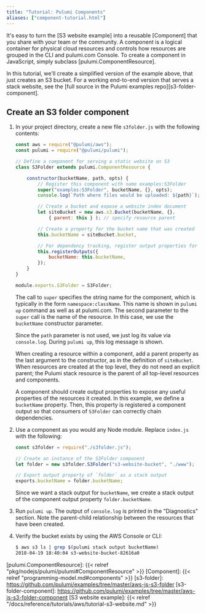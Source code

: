 ```yaml
---
title: "Tutorial: Pulumi Components"
aliases: ["component-tutorial.html"]
---
```


It's easy to turn the [S3 website example] into a reusable [Component] that you share with your team or the community. A component is a logical container for physical cloud resources and controls how resources are grouped in the CLI and pulumi.com Console. To create a component in JavaScript, simply subclass [pulumi.ComponentResource].

In this tutorial, we'll create a simplified version of the example above, that just creates an S3 bucket. For a working end-to-end version that serves a stack website, see the [full source in the Pulumi examples repo][s3-folder-component].

## Create an S3 folder component

1.  In your project directory, create a new file `s3folder.js` with the following contents:

    ```javascript
    const aws = require("@pulumi/aws");
    const pulumi = require("@pulumi/pulumi");

    // Define a component for serving a static website on S3
    class S3Folder extends pulumi.ComponentResource {

        constructor(bucketName, path, opts) {
            // Register this component with name examples:S3Folder
            super("examples:S3Folder", bucketName, {}, opts);
            console.log(`Path where files would be uploaded: ${path}`);

            // Create a bucket and expose a website index document
            let siteBucket = new aws.s3.Bucket(bucketName, {},
                { parent: this } ); // specify resource parent

            // Create a property for the bucket name that was created
            this.bucketName = siteBucket.bucket,

            // For dependency tracking, register output properties for this component
            this.registerOutputs({
                bucketName: this.bucketName,
            });
        }
    }

    module.exports.S3Folder = S3Folder;
    ```

    The call to `super` specifies the string name for the component, which is typically in the form `namespace:className`. This name is shown in `pulumi up` command as well as at pulumi.com. The second parameter to the `super` call is the name of the resource. In this case, we use the `bucketName` constructor parameter.

    Since the `path` parameter is not used, we just log its value via `console.log`. During `pulumi up`, this log message is shown.

    When creating a resource within a component, add a parent property as the last argument to the constructor, as in the definition of `siteBucket`. When resources are created at the top level, they do not need an explicit parent; the Pulumi stack resource is the parent of all top-level resources and components.

    A component should create output properties to expose any useful properties of the resources it created. In this example, we define a `bucketName` property. Then, this property is registered a component output so that consumers of `S3Folder` can correctly chain dependencies.

1.  Use a component as you would any Node module. Replace `index.js` with the following:

    ```javascript
    const s3folder = require("./s3folder.js");

    // Create an instance of the S3Folder component
    let folder = new s3folder.S3Folder("s3-website-bucket", "./www");

    // Export output property of `folder` as a stack output
    exports.bucketName = folder.bucketName;
    ```

    Since we want a stack output for `bucketName`, we create a stack output of the component output property `folder.bucketName`.

1.  Run `pulumi up`. The output of `console.log` is printed in the "Diagnostics" section. Note the parent-child relationship between the resources that have been created.

1.  Verify the bucket exists by using the AWS Console or CLI:

    ```bash
    $ aws s3 ls | grep $(pulumi stack output bucketName)
    2018-04-19 18:40:04 s3-website-bucket-82616a0
    ```

<!-- LINKS -->
[pulumi.ComponentResource]: {{< relref "pkg/nodejs/pulumi/pulumi#ComponentResource" >}}
[Component]: {{< relref "programming-model.md#components" >}}
[s3-folder]: https://github.com/pulumi/examples/tree/master/aws-js-s3-folder
[s3-folder-component]: https://github.com/pulumi/examples/tree/master/aws-js-s3-folder-component
[S3 website example]: {{< relref "/docs/reference/tutorials/aws/tutorial-s3-website.md" >}}
<!-- END LINKS -->
